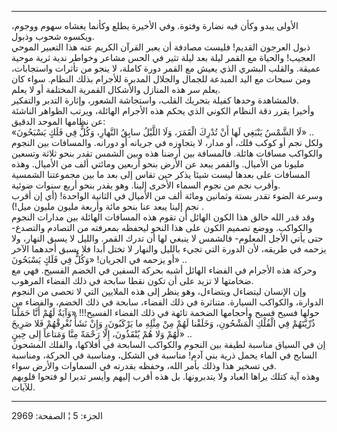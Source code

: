 ------------------------------------------------------------------------

الأولى يبدو وكأن فيه نضارة وفتوة. وفي الأخيرة يطلع وكأنما يغشاه سهوم
ووجوم، ويكسوه شحوب وذبول.  
ذبول العرجون القديم! فليست مصادفة أن يعبر القرآن الكريم عنه هذا التعبير
الموحي العجيب! والحياة مع القمر ليلة بعد ليلة تثير في الحس مشاعر وخواطر
ندية ثرية موحية عميقة. والقلب البشري الذي يعيش مع القمر دورة كاملة، لا
ينجو من تأثرات واستجابات، ومن سبحات مع اليد المبدعة للجمال والجلال
المدبرة للأجرام بذلك النظام. سواء كان يعلم سر هذه المنازل والأشكال
القمرية المختلفة أو لا يعلم.  
فالمشاهدة وحدها كفيلة بتحريك القلب، واستجاشة الشعور، وإثارة التدبر
والتفكير.  
وأخيرا يقرر دقة النظام الكوني الذي يحكم هذه الأجرام الهائلة، ويرتب
الظواهر الناشئة عن نظامها الموحد الدقيق:  
«لَا الشَّمْسُ يَنْبَغِي لَها أَنْ تُدْرِكَ الْقَمَرَ، وَلَا اللَّيْلُ سابِقُ النَّهارِ، وَكُلٌّ فِي فَلَكٍ
يَسْبَحُونَ» ..  
ولكل نجم أو كوكب فلك، أو مدار، لا يتجاوزه في جريانه أو دورانه. والمسافات
بين النجوم والكواكب مسافات هائلة. فالمسافة بين أرضنا هذه وبين الشمس تقدر
بنحو ثلاثة وتسعين مليونا من الأميال. والقمر يبعد عن الأرض بنحو أربعين
ومائتي ألف من الأميال. وهذه المسافات على بعدها ليست شيئا يذكر حين تقاس
إلى بعد ما بين مجموعتنا الشمسية وأقرب نجم من نجوم السماء الأخرى إلينا.
وهو يقدر بنحو أربع سنوات ضوئية.  
وسرعة الضوء تقدر بستة وثمانين ومائة ألف من الأميال في الثانية الواحدة!
(أي إن أقرب نجم إلينا يبعد عنا بنحو مائة وأربعة مليون مليون ميل!) .  
وقد قدر الله خالق هذا الكون الهائل أن تقوم هذه المسافات الهائلة بين
مدارات النجوم والكواكب. ووضع تصميم الكون على هذا النحو ليحفظه بمعرفته من
التصادم والتصدع- حتى يأتي الأجل المعلوم- فالشمس لا ينبغي لها أن تدرك
القمر. والليل لا يسبق النهار، ولا يزحمه في طريقه، لأن الدورة التي تجيء
بالليل والنهار لا تختل أبدا فلا يسبق أحدهما الآخر أو يزحمه في الجريان!
«وَكُلٌّ فِي فَلَكٍ يَسْبَحُونَ» ..  
وحركة هذه الأجرام في الفضاء الهائل أشبه بحركة السفين في الخضم الفسيح.
فهي مع ضخامتها لا تزيد على أن تكون نقطا سابحة في ذلك الفضاء المرهوب.  
وإن الإنسان ليتضاءل ويتضاءل، وهو ينظر إلى هذه الملايين التي لا تحصى من
النجوم الدوارة، والكواكب السيارة. متناثرة في ذلك الفضاء، سابحة في ذلك
الخضم، والفضاء من حولها فسيح فسيح وأحجامها الضخمة تائهة في ذلك الفضاء
الفسيح!!! «وَآيَةٌ لَهُمْ أَنَّا حَمَلْنا ذُرِّيَّتَهُمْ فِي الْفُلْكِ الْمَشْحُونِ، وَخَلَقْنا لَهُمْ مِنْ
مِثْلِهِ ما يَرْكَبُونَ، وَإِنْ نَشَأْ نُغْرِقْهُمْ فَلا صَرِيخَ لَهُمْ وَلا هُمْ يُنْقَذُونَ، إِلَّا رَحْمَةً مِنَّا
وَمَتاعاً إِلى حِينٍ» ..  
إن في السياق مناسبة لطيفة بين النجوم والكواكب السابحة في أفلاكها، والفلك
المشحون السابح في الماء يحمل ذرية بني آدم! مناسبة في الشكل، ومناسبة في
الحركة، ومناسبة في تسخير هذا وذلك بأمر الله، وحفظه بقدرته في السماوات
والأرض سواء.  
وهذه آية كتلك يراها العباد ولا يتدبرونها. بل هذه أقرب إليهم وأيسر تدبرا
لو فتحوا قلوبهم للآيات.

------------------------------------------------------------------------

الجزء: 5 ¦ الصفحة: 2969
